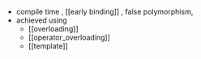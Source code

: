 - compile time , [[early binding]] , false polymorphism,
- achieved using
	- [[overloading]]
	- [[operator_overloading]]
	- [[template]]